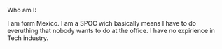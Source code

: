 Who am I:

I am form Mexico.
I am a SPOC wich basically means I have to do everuthing that nobody wants to do at the office.
I have no expirience in Tech industry.
